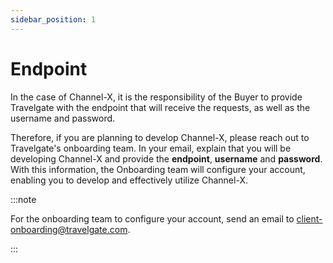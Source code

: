 ```yaml
---
sidebar_position: 1
---
```


# Endpoint

In the case of Channel-X, it is the responsibility of the Buyer to provide Travelgate with the endpoint that will receive the requests, as well as the username and password.

Therefore, if you are planning to develop Channel-X, please reach out to Travelgate's onboarding team. In your email, explain that you will be developing Channel-X and provide the **endpoint**, **username** and **password**. With this information, the Onboarding team will configure your account, enabling you to develop and effectively utilize Channel-X.

:::note

For the onboarding team to configure your account, send an email to client-onboarding@travelgate.com.

:::
